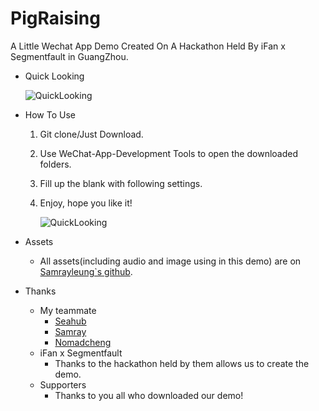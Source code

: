 # PigRaising
A Little Wechat App Demo Created On A Hackathon Held By iFan x Segmentfault in GuangZhou.

* Quick Looking

  ![QuickLooking](https://github.com/samrayleung/wechat_pit_images/blob/master/assets/img/PigRaising.gif?raw=true)

* How To Use

  1. Git clone/Just Download.

  2. Use WeChat-App-Development Tools to open the downloaded folders.

  3. Fill up the blank with following settings.

  4. Enjoy, hope you like it!

     ![QuickLooking](https://github.com/SeaHub/PigRaising/blob/master/Help/Settings.png?raw=true)

* Assets

  * All assets(including audio and image using in this demo) are on [Samrayleung`s github](https://github.com/samrayleung/wechat_pit_images).

* Thanks

  * My teammate
    * [Seahub](https://seahub.github.io)
    * [Samray](https://github.com/samrayleung)
    * [Nomadcheng](https://github.com/Nomadcheng)
  * iFan x Segmentfault
    * Thanks to the hackathon held by them allows us to create the demo.
  * Supporters
    * Thanks to you all who downloaded our demo!
